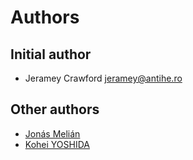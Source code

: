 # Authors

## Initial author

- Jeramey Crawford <jeramey@antihe.ro>

## Other authors

- [Jonás Melián](https://github.com/kless)
- [Kohei YOSHIDA](https://github.com/yosida95)
